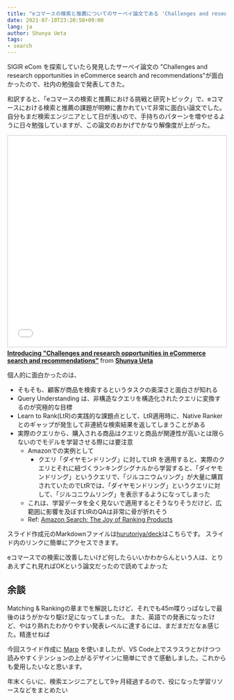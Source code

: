 ```yaml
---
title: "eコマースの検索と推薦についてのサーベイ論文である 'Challenges and research opportunities in eCommerce search and recommendations' を社内勉強会で発表した"
date: 2021-07-10T23:20:58+09:00
lang: ja
author: Shunya Ueta
tags:
- search
---
```


SIGIR eCom を探索していたら発見したサーベイ論文の "Challenges and research opportunities in eCommerce search and recommendations"が面白かったので、社内の勉強会で発表してきた。

和訳すると、「eコマースの検索と推薦における挑戦と研究トピック」で、eコマースにおける検索と推薦の課題が明瞭に書かれていて非常に面白い論文でした。
自分もまだ検索エンジニアとして日が浅いので、手持ちのパターンを増やせるように日々勉強していますが、この論文のおかげでかなり解像度が上がった。

<iframe src="//www.slideshare.net/slideshow/embed_code/key/sOhCWPToy6AIL1" width="595" height="485" frameborder="0" marginwidth="0" marginheight="0" scrolling="no" style="border:1px solid #CCC; border-width:1px; margin-bottom:5px; max-width: 100%;" allowfullscreen> </iframe> <div style="margin-bottom:5px"> <strong> <a href="//www.slideshare.net/shunyaueta/introducing-challenges-and-research-opportunities-in-ecommerce-search-and-recommendations" title="Introducing &quot;Challenges and research opportunities in eCommerce search and recommendations&quot;" target="_blank">Introducing &quot;Challenges and research opportunities in eCommerce search and recommendations&quot;</a> </strong> from <strong><a href="https://www.slideshare.net/shunyaueta" target="_blank">Shunya Ueta</a></strong> </div>

個人的に面白かったのは、

- そもそも、顧客が商品を検索するというタスクの奥深さと面白さが知れる
- Query Understanding は、非構造なクエリを構造化されたクエリに変換するのが究極的な目標
- Learn to Rank(LtR)の実践的な課題点として、LtR適用時に、Native Ranker とのギャップが発生して非連続な検索結果を返してしまうことがある
- 実際のクエリから、購入される商品はクエリと商品が関連性が高いとは限らないのでモデルを学習させる際には要注意
    - Amazonでの実例として
        - クエリ「ダイヤモンドリング」に対してLtR を適用すると、実際のクエリとそれに紐づくランキングシグナルから学習すると、「ダイヤモンドリング」というクエリで、「ジルコニウムリング」が大量に購買されていたのでLtRでは、「ダイヤモンドリング」というクエリに対して、「ジルコニウムリング」を表示するようになってしまった
    - これは、学習データを全く見ないで適用するとそうなりそうだけど、広範囲に影響を及ぼすLtRのQAは非常に骨が折れそう
    - Ref: [Amazon Search: The Joy of Ranking Products](https://www.amazon.science/publications/amazon-search-the-joy-of-ranking-products)


スライド作成元のMarkdownファイルは[hurutoriya/deck](https://github.com/hurutoriya/deck/blob/main/2021-07-07_challenges-and-research-opportunities-in-eCommerce%20search-and-recommendations/deck.md)はこちらです。
スライド内のリンクに簡単にアクセスできます。

eコマースでの検索に改善したいけど何したらいいかわからんという人は、とりあえずこれ見ればOKという論文だったので読めてよかった

## 余談

Matching & Rankingの章までを解説したけど、それでも45m喋りっぱなしで最後のほうがかなり駆け足になってしまった。
また、英語での発表になったけど、やはり熟れたわかりやすい発表レベルに達するには、まだまだだなぁ感じた。精進せねば


今回スライド作成に [Marp](https://marp.app/) を使いましたが、VS Code上でスラスラとかけつつ読みやすくテンションの上がるデザインに簡単にできて感動しました。これからも愛用したいなと思います。

年末くらいに、検索エンジニアとして9ヶ月経過するので、役になった学習リソースなどをまとめたい